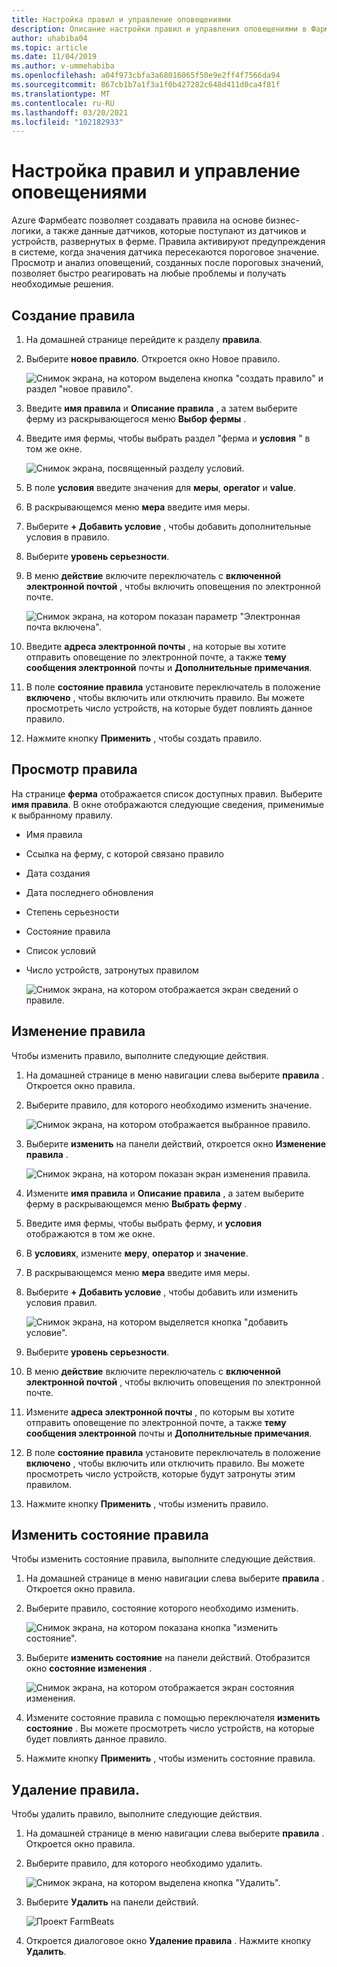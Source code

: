 ```yaml
---
title: Настройка правил и управление оповещениями
description: Описание настройки правил и управления оповещениями в Фармбеатс
author: uhabiba04
ms.topic: article
ms.date: 11/04/2019
ms.author: v-ummehabiba
ms.openlocfilehash: a04f973cbfa3a68016065f50e9e2ff4f7566da94
ms.sourcegitcommit: 867cb1b7a1f3a1f0b427282c648d411d0ca4f81f
ms.translationtype: MT
ms.contentlocale: ru-RU
ms.lasthandoff: 03/20/2021
ms.locfileid: "102182933"
---
```

# <a name="configure-rules-and-manage-alerts"></a>Настройка правил и управление оповещениями

Azure Фармбеатс позволяет создавать правила на основе бизнес-логики, а также данные датчиков, которые поступают из датчиков и устройств, развернутых в ферме. Правила активируют предупреждения в системе, когда значения датчика пересекаются пороговое значение. Просмотр и анализ оповещений, созданных после пороговых значений, позволяет быстро реагировать на любые проблемы и получать необходимые решения.

## <a name="create-rule"></a>Создание правила

1. На домашней странице перейдите к разделу **правила**.
2. Выберите **новое правило**. Откроется окно Новое правило.

    ![Снимок экрана, на котором выделена кнопка "создать правило" и раздел "новое правило".](./media/configure-rules-and-alerts-in-azure-farmbeats/new-rule-1.png)

3. Введите **имя правила** и **Описание правила** , а затем выберите ферму из раскрывающегося меню **Выбор фермы** .
4. Введите имя фермы, чтобы выбрать раздел "ферма и **условия** " в том же окне.  

    ![Снимок экрана, посвященный разделу условий.](./media/configure-rules-and-alerts-in-azure-farmbeats/new-rule-condition-1.png)

5. В поле **условия** введите значения для **меры**, **operator** и **value**.
6. В раскрывающемся меню **мера** введите имя меры.
7. Выберите **+ Добавить условие** , чтобы добавить дополнительные условия в правило.
8. Выберите **уровень серьезности**.
9. В меню **действие** включите переключатель с **включенной электронной почтой** , чтобы включить оповещения по электронной почте.

    ![Снимок экрана, на котором показан параметр "Электронная почта включена".](./media/configure-rules-and-alerts-in-azure-farmbeats/new-rule-email-1.png)

10. Введите **адреса электронной почты** , на которые вы хотите отправить оповещение по электронной почте, а также **тему сообщения электронной** почты и **Дополнительные примечания**.  
11. В поле **состояние правила** установите переключатель в положение **включено** , чтобы включить или отключить правило.
    Вы можете просмотреть число устройств, на которые будет повлиять данное правило.
12. Нажмите кнопку **Применить** , чтобы создать правило.

## <a name="view-rule"></a>Просмотр правила

На странице **ферма** отображается список доступных правил. Выберите **имя правила**. В окне отображаются следующие сведения, применимые к выбранному правилу.
 - Имя правила
 - Ссылка на ферму, с которой связано правило
 - Дата создания
 - Дата последнего обновления
 - Степень серьезности
 - Состояние правила
 - Список условий  
 - Число устройств, затронутых правилом

    ![Снимок экрана, на котором отображается экран сведений о правиле.](./media/configure-rules-and-alerts-in-azure-farmbeats/view-rule-1.png)

## <a name="edit-rule"></a>Изменение правила

Чтобы изменить правило, выполните следующие действия.

1. На домашней странице в меню навигации слева выберите **правила** .
   Откроется окно правила.
2. Выберите правило, для которого необходимо изменить значение.

    ![Снимок экрана, на котором отображается выбранное правило.](./media/configure-rules-and-alerts-in-azure-farmbeats/edit-rule-action-bar-1.png)

3. Выберите **изменить** на панели действий, откроется окно **Изменение правила** .

    ![Снимок экрана, на котором показан экран изменения правила.](./media/configure-rules-and-alerts-in-azure-farmbeats/edit-rule-one-1.png)

4. Измените **имя правила** и **Описание правила** , а затем выберите ферму в раскрывающемся меню **Выбрать ферму** .
5. Введите имя фермы, чтобы выбрать ферму, и **условия** отображаются в том же окне.  
6. В **условиях**, измените **меру**, **оператор** и **значение**.
7. В раскрывающемся меню **мера** введите имя меры.
8. Выберите **+ Добавить условие** , чтобы добавить или изменить условия правил.

    ![Снимок экрана, на котором выделяется кнопка "добавить условие".](./media/configure-rules-and-alerts-in-azure-farmbeats/edit-rule-two-1.png)

9.  Выберите **уровень серьезности**.  
10. В меню **действие** включите переключатель с **включенной электронной почтой** , чтобы включить оповещения по электронной почте.
11. Измените **адреса электронной почты** , по которым вы хотите отправить оповещение по электронной почте, а также **тему сообщения электронной** почты и **Дополнительные примечания**.  
12. В поле **состояние правила** установите переключатель в положение **включено** , чтобы включить или отключить правило.
Вы можете просмотреть число устройств, которые будут затронуты этим правилом.
13. Нажмите кнопку **Применить** , чтобы изменить правило.

## <a name="change-rule-status"></a>Изменить состояние правила

Чтобы изменить состояние правила, выполните следующие действия.

1. На домашней странице в меню навигации слева выберите **правила** . Откроется окно правила.
2. Выберите правило, состояние которого необходимо изменить.

    ![Снимок экрана, на котором показана кнопка "изменить состояние".](./media/configure-rules-and-alerts-in-azure-farmbeats/change-status-rule-action-bar-1.png)

3. Выберите **изменить состояние** на панели действий. Отобразится окно **состояние изменения** .

    ![Снимок экрана, на котором отображается экран состояния изменения.](./media/configure-rules-and-alerts-in-azure-farmbeats/rule-change-status-1.png)

3. Измените состояние правила с помощью переключателя **изменить состояние** .
   Вы можете просмотреть число устройств, на которые будет повлиять данное правило.
4. Нажмите кнопку **Применить** , чтобы изменить состояние правила.

## <a name="delete-rule"></a>Удаление правила.

Чтобы удалить правило, выполните следующие действия.

1. На домашней странице в меню навигации слева выберите **правила** . Откроется окно правила.
2. Выберите правило, для которого необходимо удалить.

    ![Снимок экрана, на котором выделена кнопка "Удалить".](./media/configure-rules-and-alerts-in-azure-farmbeats/delete-rule-action-bar-1.png)

3. Выберите **Удалить** на панели действий.

    ![Проект FarmBeats](./media/configure-rules-and-alerts-in-azure-farmbeats/delete-rule-1.png)

4. Откроется диалоговое окно **Удаление правила** . Нажмите кнопку **Удалить**.

